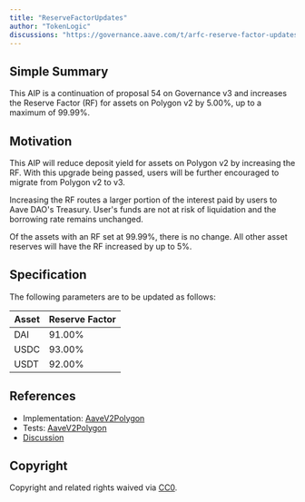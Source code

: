 ```yaml
---
title: "ReserveFactorUpdates"
author: "TokenLogic"
discussions: "https://governance.aave.com/t/arfc-reserve-factor-updates-polygon-aave-v2/13937/21"
---
```


## Simple Summary

This AIP is a continuation of proposal 54 on Governance v3 and increases the Reserve Factor (RF) for assets on Polygon v2 by 5.00%, up to a maximum of 99.99%.

## Motivation

This AIP will reduce deposit yield for assets on Polygon v2 by increasing the RF. With this upgrade being passed, users will be further encouraged to migrate from Polygon v2 to v3.

Increasing the RF routes a larger portion of the interest paid by users to Aave DAO's Treasury. User's funds are not at risk of liquidation and the borrowing rate remains unchanged.

Of the assets with an RF set at 99.99%, there is no change. All other asset reserves will have the RF increased by up to 5%.

## Specification

The following parameters are to be updated as follows:

| Asset | Reserve Factor |
| ----- | -------------- |
| DAI   | 91.00%         |
| USDC  | 93.00%         |
| USDT  | 92.00%         |

## References

- Implementation: [AaveV2Polygon](https://github.com/bgd-labs/aave-proposals-v3/blob/main/src/20240322_AaveV2Polygon_ReserveFactorUpdates/AaveV2Polygon_ReserveFactorUpdates_20240322.sol)
- Tests: [AaveV2Polygon](https://github.com/bgd-labs/aave-proposals-v3/blob/main/src/20240322_AaveV2Polygon_ReserveFactorUpdates/AaveV2Polygon_ReserveFactorUpdates_20240322.t.sol)
- [Discussion](https://governance.aave.com/t/arfc-reserve-factor-updates-polygon-aave-v2/13937/21)

## Copyright

Copyright and related rights waived via [CC0](https://creativecommons.org/publicdomain/zero/1.0/).
